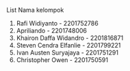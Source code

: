 List Nama kelompok 

1. Rafi Widiyanto - 2201752786
2. Apriliando - 2201748006
3. Khairon Daffa Widandro - 2201816871
4. Steven Cendra Elfanlie - 2201799221
5. Ivan Austen Suryajaya - 2201751291
6. Christopher Owen - 2201750591

